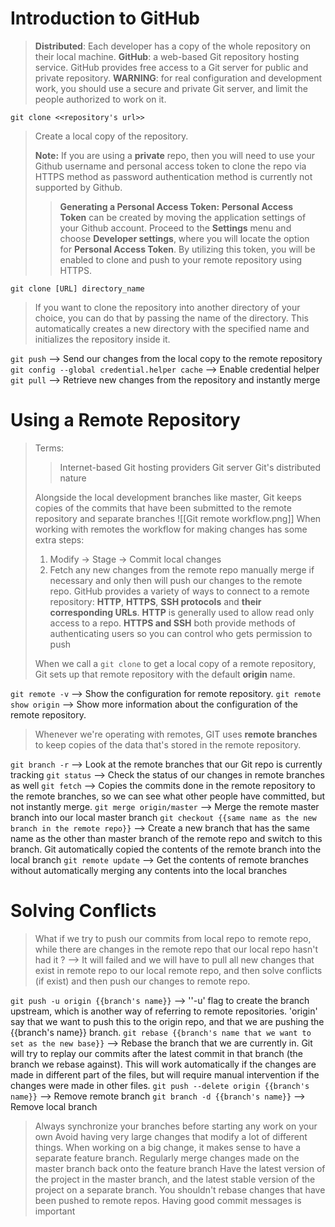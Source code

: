 # Introduction to GitHub
>**Distributed**: Each developer has a copy of the whole repository on their local machine.
>**GitHub**: a web-based Git repository hosting service. GitHub provides free access to a Git server for public and private repository.
>**WARNING**: for real configuration and development work, you should use a secure and private Git server, and limit the people authorized to work on it.

```
git clone <<repository's url>>
```
>Create a local copy of the repository.
>
>**Note:** If you are using a **private** repo, then you will need to use your Github username and personal access token to clone the repo via HTTPS method as password authentication method is currently not supported by Github.
>
>>**Generating a Personal Access Token:**
>>**Personal Access Token** can be created by moving the application settings of your Github account. Proceed to the **Settings** menu and choose **Developer settings**, where you will locate the option for **Personal Access Token**. By utilizing this token, you will be enabled to clone and push to your remote repository using HTTPS.

```
git clone [URL] directory_name
```
>If you want to clone the repository into another directory of your choice, you can do that by passing the name of the directory. This automatically creates a new directory with the specified name and initializes the repository inside it.



`git push` 
--> Send our changes from the local copy to the remote repository
`git config --global credential.helper cache`
--> Enable credential helper
`git pull`
--> Retrieve new changes from the repository and instantly merge

# Using a Remote Repository
>Terms:
>>Internet-based Git hosting providers
>>Git server
>>Git's distributed nature 
>
>Alongside the local development branches like master, Git keeps copies of the commits that have been submitted to the remote repository and separate branches
>![[Git remote workflow.png]]
>When working with remotes the workflow for making changes has some extra steps:
>1. Modify -> Stage -> Commit local changes
>2. Fetch any new changes from the remote repo manually merge if necessary and only then will push our changes to the remote repo.
>GitHub provides a variety of ways to connect to a remote repository: **HTTP**, **HTTPS**, **SSH protocols** and **their corresponding URLs**. **HTTP** is generally used to allow read only access to a repo. **HTTPS and SSH** both provide methods of authenticating users so you can control who gets permission to push
>
>When we call a `git clone` to get a local copy of a remote repository, Git sets up that remote repository with the default **origin** name.

`git remote -v`
--> Show the configuration for remote repository.
`git remote show origin`
--> Show more information about the configuration of the remote repository.

>Whenever we're operating with remotes, GIT uses **remote branches** to keep copies of the data that's stored in the remote repository.

`git branch -r`
--> Look at the remote branches that our Git repo is currently tracking
`git status`
--> Check the status of our changes in remote branches as well
`git fetch`
--> Copies the commits done in the remote repository to the remote branches, so we can see what other people have committed, but not instantly merge.
`git merge origin/master`
--> Merge the remote master branch into our local master branch
`git checkout {{same name as the new branch in the remote repo}}`
--> Create a new branch that has the same name as the other than master branch of the remote repo and switch to this branch. Git automatically copied the contents of the remote branch into the local branch
`git remote update`
--> Get the contents of remote branches without automatically merging any contents into the local branches

# Solving Conflicts
>What if we try to push our commits from local repo to remote repo, while there are changes in the remote repo that our local repo hasn't had it ? --> It will failed and we will have to pull all new changes that exist in remote repo to our local remote repo, and then solve conflicts (if exist) and then push our changes to remote repo.

`git push -u origin {{branch's name}}`
--> ''-u' flag to create the branch upstream, which is another way of referring to remote repositories. 'origin' say that we want to push this to the origin repo, and that we are pushing the {{branch's name}} branch.
`git rebase {{branch's name that we want to set as the new base}}`
--> Rebase the branch that we are currently in. Git will try to replay our commits after the latest commit in that branch (the branch we rebase against). This will work automatically if the changes are made in different part of the files, but will require manual intervention if the changes were made in other files.
`git push --delete origin {{branch's name}}`
--> Remove remote branch
`git branch -d {{branch's name}}`
--> Remove local branch

>Always synchronize your branches before starting any work on your own
>Avoid having very large changes that modify a lot of different things.
>When working on a big change, it makes sense to have a separate feature branch. 
>Regularly merge changes made on the master branch back onto the feature branch
>Have the latest version of the project in the master branch, and the latest stable version of the project on a separate branch.
>You shouldn't rebase changes that have been pushed to remote repos.
>Having good commit messages is important